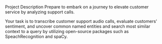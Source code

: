 Project Description
Prepare to embark on a journey to elevate customer service by analyzing support calls.

Your task is to transcribe customer support audio calls, evaluate customers' sentiment, and uncover common named entities and search most similar context to a query by utilizing open-source packages such as SpeachRecognition and spaCy.
